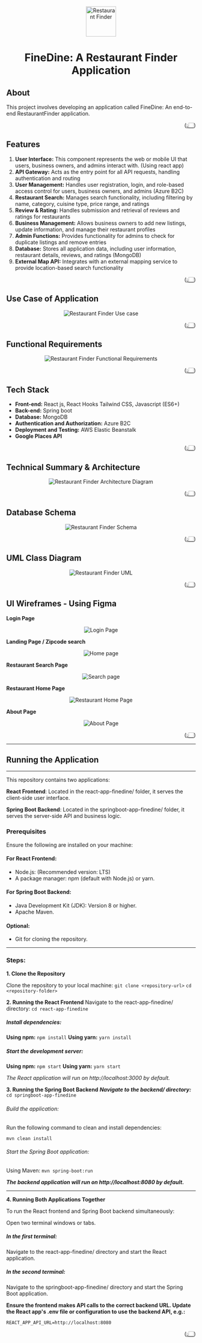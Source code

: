 <div id="top"></div>
<br/>
<p align="center">
  <a href="https://github.com/mr-manu-jain/restaurant-finder" title="FineDine: A Restaurant Finder Application">
    <img src="./wireframes/artifacts/FineDine_Short.png" width="80px" alt="Restaurant Finder"/>
  </a>
  </p>
<h1 align="center"><span>FineDine: A Restaurant Finder Application </h1>
 
## About

This project involves developing an application called FineDine: An end-to-end RestaurantFinder application.
<p align="right">(<a href="#top">👆🏻</a>)</p>

## Features

1.	**User Interface:** This component represents the web or mobile UI that users, business owners, and admins interact with. (Using react app)
2.	**API Gateway:** Acts as the entry point for all API requests, handling authentication and routing
3.	**User Management:** Handles user registration, login, and role-based access control for users, business owners, and admins (Azure B2C)
4.	**Restaurant Search:** Manages search functionality, including filtering by name, category, cuisine type, price range, and ratings 
5.	**Review & Rating:** Handles submission and retrieval of reviews and ratings for restaurants
6.	**Business Management:** Allows business owners to add new listings, update information, and manage their restaurant profiles
7.	**Admin Functions:** Provides functionality for admins to check for duplicate listings and remove entries
8.	**Database:** Stores all application data, including user information, restaurant details, reviews, and ratings (MongoDB)
9.	**External Map API:** Integrates with an external mapping service to provide location-based search functionality
<p align="right">(<a href="#top">👆🏻</a>)</p>

## Use Case of Application

<p align="center" title="Restaurant Finder use case"><img src="./UseCase_Diagram.jpg" alt="Restaurant Finder Use case"/></p>
<p align="right">(<a href="#top">👆🏻</a>)</p>

## Functional Requirements

<p align="center" title="Restaurant Finder Requirements"><img src="./FunctionalReq_Diagram.jpg" alt="Restaurant Finder Functional Requirements"/></p>
<p align="right">(<a href="#top">👆🏻</a>)</p>

## Tech Stack

- **Front-end:** React js, React Hooks Tailwind CSS, Javascript (ES6+)
- **Back-end:** Spring boot 
- **Database:** MongoDB
- **Authentication and Authorization:** Azure B2C 
- **Deployment and Testing:** AWS Elastic Beanstalk 
- **Google Places API**
<p align="right">(<a href="#top">👆🏻</a>)</p>

## Technical Summary & Architecture

<p align="center" title="Restaurant Finder Architecture"><img src="./Architecture_Diagram.jpg" alt="Restaurant Finder Architecture Diagram"/></p>
<p align="right">(<a href="#top">👆🏻</a>)</p>

## Database Schema 

<p align="center" title="Restaurant Finder Schema"><img src="./DBSchema_Final.png" alt="Restaurant Finder Schema"/></p>
<p align="right">(<a href="#top">👆🏻</a>)</p>

## UML Class Diagram

<p align="center" title="Restaurant Finder UML"><img src="./UML_Class_Diagram.jpg" alt="Restaurant Finder UML"/></p>
<p align="right">(<a href="#top">👆🏻</a>)</p>

## UI Wireframes - Using Figma

**Login Page**
<p align="center" title="UI Wireframe"><img src="./wireframes/Sign Up Page.png" alt="Login Page"/></p>

**Landing Page / Zipcode search**
<p align="center" title="UI Wireframe"><img src="./wireframes/Home Page.png" alt="Home page"/></p>

**Restaurant Search Page**
<p align="center" title="UI Wireframe"><img src="./wireframes/Search Page.png" alt="Search page"/></p>

**Restaurant Home Page**
<p align="center" title="UI Wireframe"><img src="./wireframes/Restaurant Landing Page.png" alt="Restaurant Home Page"/></p>

**About Page**
<p align="center" title="UI Wireframe"><img src="./wireframes/Team.png" alt="About Page"/></p>

<p align="right">(<a href="#top">👆🏻</a>)</p>

---
## Running the Application 
---

This repository contains two applications:

**React Frontend**: Located in the react-app-finedine/ folder, it serves the client-side user interface.

**Spring Boot Backend**: Located in the springboot-app-finedine/ folder, it serves the server-side API and business logic.


### Prerequisites

Ensure the following are installed on your machine:

#### For React Frontend:
- Node.js: (Recommended version: LTS)
- A package manager: npm (default with Node.js) or yarn.

#### For Spring Boot Backend:
- Java Development Kit (JDK): Version 8 or higher.
- Apache Maven.

#### Optional:
- Git for cloning the repository.

-----------
### Steps:

**1.⁠ ⁠Clone the Repository**

Clone the repository to your local machine:
    `git clone <repository-url>`
    `cd <repository-folder>`

**2.⁠ ⁠Running the React Frontend**
Navigate to the react-app-finedine/ directory:
`cd react-app-finedine`

##### Install dependencies:

**Using npm:** `npm install`
**Using yarn:** `yarn install`

##### Start the development server:

**Using npm:** `npm start`
**Using yarn:** `yarn start`

*The React application will run on http://localhost:3000 by default.*

**3.⁠ ⁠Running the Spring Boot Backend**
***Navigate to the backend/ directory:*** `cd springboot-app-finedine`

###### Build the application:
Run the following command to clean and install dependencies:

`mvn clean install`

###### Start the Spring Boot application:
Using Maven: `mvn spring-boot:run`

***The backend application will run on http://localhost:8080 by default.***

-----------

**4. Running Both Applications Together**

To run the React frontend and Spring Boot backend simultaneously:

Open two terminal windows or tabs.

##### In the first terminal:
Navigate to the react-app-finedine/ directory and start the React application.

##### In the second terminal:
Navigate to the springboot-app-finedine/ directory and start the Spring Boot application.

**Ensure the frontend makes API calls to the correct backend URL. Update the React app's .env file or configuration to use the backend API, e.g.:**

`REACT_APP_API_URL=http://localhost:8080
`
<p align="right">(<a href="#top">👆🏻</a>)</p>